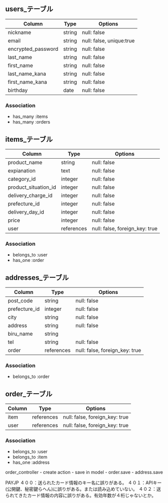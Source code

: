 

## users_テーブル

| Column             | Type       | Options                  |
| ------------------ | ---------- | ------------------------ |
| nickname           | string     | null: false              |
| email              | string     | null: false, unique:true |
| encrypted_password | string     | null: false              |
| last_name          | string     | null: false              |
| first_name         | string     | null: false              |
| last_name_kana     | string     | null: false              |
| first_name_kana    | string     | null: false              |
| birthday           | date       | null: false              |

### Association
- has_many :items
- has_many :orders

## items_テーブル

| Column               | Type        | Options                        |
| -------------------- | ----------- | ------------------------------ |
| product_name         | string      | null: false                    |
| expianation          | text        | null: false                    |
| category_id          | integer     | null: false                    |
| product_situation_id | integer     | null: false                    |
| delivery_charge_id   | integer     | null: false                    |
| prefecture_id       | integer     | null: false                    |
| delivery_day_id      | integer     | null: false                    |
| price                | integer     | null: false                    |
| user                 | references  | null: false, foreign_key: true |

### Association
- belongs_to :user
- has_one :order

## addresses_テーブル

| Column               | Type       | Options                        |
| -------------------- | ---------- | ------------------------------ |
| post_code            | string     | null: false                    | 
| prefecture_id       | integer    | null: false                    |
| city                 | string     | null: false                    |
| address              | string     | null: false                    |
| biru_name            | string     |                                |
| tel                  | string     | null: false                    |
| order                | references | null: false, foreign_key: true |

### Association
- belongs_to :order

## order_テーブル

| Column            | Type       | Options                        |
| ----------------- | ---------- | ------------------------------ |
| item              | references | null: false, foreign_key: true |
| user              | references | null: false, foreign_key: true |

### Association
- belongs_to :user
- belongs_to :item
- has_one :address

order_controller - create action - save in model - order.save
                                                - address.save

<!-- address_controller  -->
PAYJP
４００：送られたカード情報のキー名に誤りがある。
４０１：APIキー(公開鍵、秘密鍵らへん)に誤りがある。または読み込めていない。
４０２：送られてきたカード情報の内容に誤りがある。有効年数が４桁じゃないとか。